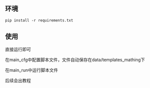 ## 环境
```commandline
pip install -r requirements.txt
```
## 使用
直接运行即可

在main_cfg中配置脚本文件，文件自动保存在data/templates_mathing下

在main_run中运行脚本文件

后续会出教程